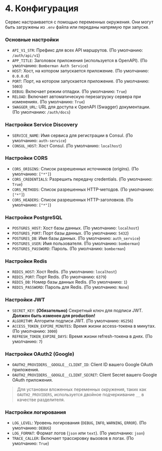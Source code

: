 # 4. Конфигурация

Сервис настраивается с помощью переменных окружения. Они могут быть загружены из `.env` файла или переданы напрямую при запуске.

### Основные настройки

- `API_V1_STR`: Префикс для всех API маршрутов. (По умолчанию: `/auth/api/v1`)
- `APP_TITLE`: Заголовок приложения (используется в OpenAPI). (По умолчанию: `Bomberman Auth Service`)
- `HOST`: Хост, на котором запускается приложение. (По умолчанию: `0.0.0.0`)
- `PORT`: Порт, на котором запускается приложение. (По умолчанию: `5003`)
- `DEBUG`: Включает режим отладки. (По умолчанию: `True`)
- `RELOAD`: Включает автоматическую перезагрузку сервера при изменениях. (По умолчанию: `True`)
- `SWAGGER_URL`: URL для доступа к OpenAPI (Swagger) документации. (По умолчанию: `/auth/docs`)

### Настройки Service Discovery

- `SERVICE_NAME`: Имя сервиса для регистрации в Consul. (По умолчанию: `auth-service`)
- `CONSUL_HOST`: Хост Consul. (По умолчанию: `localhost`)

### Настройки CORS

- `CORS_ORIGINS`: Список разрешенных источников (origins). (По умолчанию: `["*"]`)
- `CORS_CREDENTIALS`: Разрешить передачу credentials. (По умолчанию: `True`)
- `CORS_METHODS`: Список разрешенных HTTP-методов. (По умолчанию: `["*"]`)
- `CORS_HEADERS`: Список разрешенных HTTP-заголовков. (По умолчанию: `["*"]`)

### Настройки PostgreSQL

- `POSTGRES_HOST`: Хост базы данных. (По умолчанию: `localhost`)
- `POSTGRES_PORT`: Порт базы данных. (По умолчанию: `5432`)
- `POSTGRES_DB`: Имя базы данных. (По умолчанию: `auth_service`)
- `POSTGRES_USER`: Имя пользователя. (По умолчанию: `bomberman`)
- `POSTGRES_PASSWORD`: Пароль. (По умолчанию: `bomberman`)

### Настройки Redis

- `REDIS_HOST`: Хост Redis. (По умолчанию: `localhost`)
- `REDIS_PORT`: Порт Redis. (По умолчанию: `6379`)
- `REDIS_DB`: Номер базы данных Redis. (По умолчанию: `1`)
- `REDIS_PASSWORD`: Пароль для Redis. (По умолчанию: `None`)

### Настройки JWT

- `SECRET_KEY`: **(Обязательно)** Секретный ключ для подписи JWT. **Должен быть изменен для production!**
- `ALGORITHM`: Алгоритм подписи JWT. (По умолчанию: `HS256`)
- `ACCESS_TOKEN_EXPIRE_MINUTES`: Время жизни access-токена в минутах. (По умолчанию: `3000`)
- `REFRESH_TOKEN_EXPIRE_DAYS`: Время жизни refresh-токена в днях. (По умолчанию: `7`)

### Настройки OAuth2 (Google)

- `OAUTH2_PROVIDERS__GOOGLE__CLIENT_ID`: Client ID вашего Google OAuth приложения.
- `OAUTH2_PROVIDERS__GOOGLE__CLIENT_SECRET`: Client Secret вашего Google OAuth приложения.

> Для установки вложенных переменных окружения, таких как `OAUTH2_PROVIDERS`, используется двойное подчеркивание `__` в качестве разделителя.

### Настройки логирования

- `LOG_LEVEL`: Уровень логирования (`DEBUG`, `INFO`, `WARNING`, `ERROR`). (По умолчанию: `DEBUG`)
- `LOG_FORMAT`: Формат логов (`json` или `text`). (По умолчанию: `json`)
- `TRACE_CALLER`: Включает трассировку вызовов в логах. (По умолчанию: `True`)

